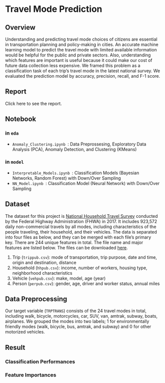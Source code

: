 # Travel Mode Prediction

## Overview

Understanding and predicting travel mode choices of citizens are essential in transportation planning and policy-making in cities. An accurate machine learning model to predict the travel mode with limited available information would be helpful for the public and private sectors. Also, understanding which features are important is useful because it could make our cost of future data collection less expensive. We framed this problem as a classification task of each trip’s travel mode in the latest national survey. We evaluated the prediction model by accuracy, precision, recall, and F-1 score.

## Report

Click here to see the report.

## Notebook
### in  `eda `
- `Anomaly_Clustering.ipynb `: Data Preprossesing, Exploratory Data Analysis (PCA), Anomaly Detection, and Clustering (KMeans)
### in  `model `
- `Interpretable_Models.ipynb `: Classification Models (Bayesian Networks, Random Forest) with Down/Over Sampling
- `NN_Model.ipynb `: Classification Model (Neural Network) with Down/Over Sampling

## Dataset

The dataset for this project is [National Household Travel Survey](https://nhts.ornl.gov/) conducted by the Federal Highway Administration (FHWA) in 2017. It includes 923,572 daily non-commercial travels by all modes, including characteristics of the people traveling, their household, and their vehicles. 
The data is separated into four files as below, and they can be merged with each file’s primary key. There are 244 unique features in total. The file name and major features are listed below. The files can be downloaded [here](https://nhts.ornl.gov/downloads).
   
1. Trip (`trippub.csv`): mode of transportation, trip purpose, date and time, origin and destination, distance
2. Household (`hhpub.csv`): income, number of workers, housing type, neighborhood characteristics
3. Vehicle (`vehpub.csv`): make, model, age (year)
4. Person (`perpub.csv`): gender, age, driver and worker status, annual miles

## Data Preprocessing
Our target variable (`TRPTRANS`) consists of the 24 travel modes in total, including walk, bicycle, motorcycles, car, SUV, van, amtrak, subway, boats, airplanes. We grouped the modes into two labels; 1 for environmentally friendly modes (walk, bicycle, bus, amtrak, and subway) and 0 for other motorized vehicles. 

## Result

### Classification Performances

### Feature Importances

